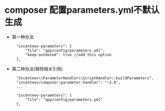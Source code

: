 # composer 配置parameters.yml不默认生成
- 第一种办法

		"incenteev-parameters": {
            "file": "app/config/parameters.yml",
            "keep-outdated": true //add this option
        },
- 第二种办法(移除相关引用)

		"Incenteev\\ParameterHandler\\ScriptHandler::buildParameters",
        "incenteev/composer-parameter-handler": "~2.0",
        ...

        "incenteev-parameters": {
            "file": "app/config/parameters.yml"
        },